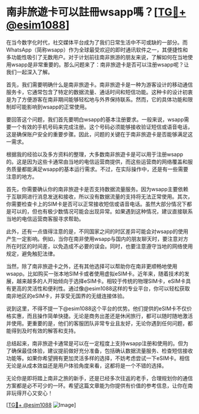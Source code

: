 # 南非旅遊卡可以註冊wsapp嗎？[[TG💪+ @esim1088](https://t.me/s/esim1088)]

在当今数字化时代，社交媒体平台成为了我们日常生活中不可或缺的一部分。而WhatsApp（简称wsapp）作为全球最受欢迎的即时通讯软件之一，其便捷性和多功能性吸引了无数用户。对于计划前往南非旅游的朋友来说，了解如何在当地使用wsapp是非常重要的。那么问题来了：南非旅遊卡是否可以注册wsapp呢？让我们一起深入了解。

首先，我们需要明确什么是南非旅遊卡。南非旅遊卡是一种为游客设计的移动通信服务卡，它通常包含了特定的数据流量、通话时间和短信功能。这种卡的设计初衷是为了方便游客在南非期间能够轻松地与外界保持联系。然而，它的具体功能和限制却可能影响到wsapp的正常使用。

要回答这个问题，我们首先要明白wsapp的基本注册要求。一般来说，wsapp需要一个有效的手机号码来完成注册。这个号码必须能够接收验证短信或语音电话，这是确保账户安全的重要步骤。因此，问题的关键在于南非旅遊卡是否能够满足这一需求。

根据我的经验以及多方资料的整理，大多数南非旅遊卡是可以用于注册wsapp的。这是因为这些卡通常由当地的电信运营商提供，而这些运营商的网络覆盖和服务质量都能满足wsapp的基本运行需求。不过，在实际操作中，还是有一些需要注意的地方。

首先，你需要确认你的南非旅遊卡是否支持数据流量服务。因为wsapp主要依赖于互联网进行消息发送和接收，所以没有数据流量的支持将无法正常使用。其次，你需要检查卡上的SIM卡是否可以正常接收短信或语音电话。虽然大部分情况下都是可以的，但也有极少数情况可能会出现异常。如果遇到这种情况，建议直接联系当地的电信运营商客服寻求帮助。

此外，还有一点值得注意的是，不同国家之间的时区差异可能会对wsapp的使用产生一定影响。例如，当你在南非使用wsapp与国内的朋友聊天时，要注意对方所在时区的时间差，以免造成不必要的误会。同时，也要注意遵守当地的网络使用规定，避免触犯法律。

当然，除了南非旅遊卡之外，还有其他选择可以帮助你在南非更顺畅地使用wsapp。比如购买一张本地SIM卡或者使用虚拟eSIM卡。近年来，随着技术的发展，越来越多的人开始倾向于选择eSIM卡。相较于传统的物理SIM卡，eSIM卡具有更高的灵活性和便利性。通过像@esim1088这样的专业平台，你可以轻松获取南非地区的eSIM卡，并享受无国界的无缝连接体验。

说到这里，不得不提一下@esim1088这个平台的优势。他们提供的eSIM卡不仅价格实惠，而且操作简单快捷。无论是商务出差还是休闲旅行，都可以随时随地激活并使用。更重要的是，他们的客服团队非常专业且友好，无论你遇到任何问题，都能得到及时有效的解答和支持。

总结起来，南非旅遊卡通常是可以在一定程度上支持wsapp注册和使用的。但为了确保最佳体验，建议提前做好充分准备，包括确认数据流量服务、检查短信接收功能等。如果你希望拥有更加灵活多样的选择，不妨考虑尝试一下eSIM卡。相信无论是从成本效益还是用户体验角度来看，这都将是一个不错的选择。

无论你是即将踏上南非之旅的新手，还是已经多次往返的老手，合理规划你的通信方案都是必不可少的一环。希望这篇文章能为你提供有价值的参考信息，让你在南非玩得开心又安心！ 

[[TG💪+ @esim1088](https://t.me/s/esim1088) ![Image](https://i.postimg.cc/4NQfJmqS/Snipaste-2025-05-13-00-14-12.png)]